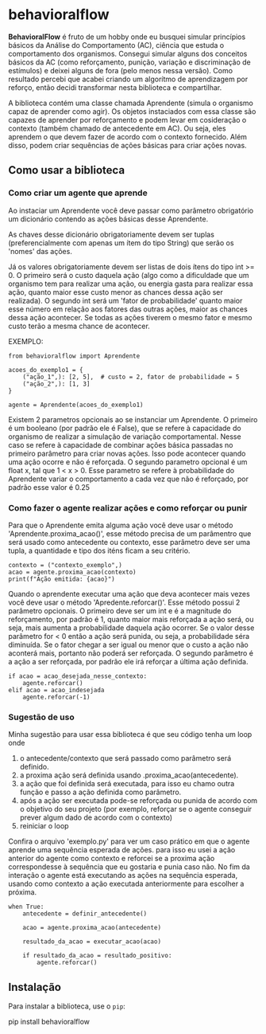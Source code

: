 # behavioralflow

**BehavioralFlow** é fruto de um hobby onde eu busquei simular princípios básicos da Análise do Comportamento (AC), ciência que estuda o comportamento dos organismos.
Consegui simular alguns dos conceitos básicos da AC (como reforçamento, punição, variação e discriminação de estímulos) e deixei alguns de fora (pelo menos nessa versão).
Como resultado percebi que acabei criando um algorítmo de aprendizagem por reforço, então decidi transformar nesta biblioteca e compartilhar.

A biblioteca contém uma classe chamada Aprendente (simula o organismo capaz de aprender como agir).
Os objetos instaciados com essa classe são capazes de aprender por reforçamento e podem levar em cosideração o contexto (também chamado de antecedente em AC).
Ou seja, eles aprendem o que devem fazer de acordo com o contexto fornecido. Além disso, podem criar sequências de ações básicas para criar ações novas.


## Como usar a biblioteca

### Como criar um agente que aprende

Ao instaciar um Aprendente você deve passar como parâmetro obrigatório um dicionário contendo as ações básicas desse Aprendente.

As chaves desse dicionário obrigatoriamente devem ser tuplas (preferencialmente com apenas um ítem do tipo String) que serão os 'nomes' das ações.

Já os valores obrigatoriamente devem ser listas de dois ítens do tipo int >= 0.
O primeiro será o custo daquela ação (algo como a dificuldade que um organismo tem para realizar uma ação, ou energia gasta para realizar essa ação, quanto maior esse custo menor as chances dessa ação ser realizada).
O segundo int será um 'fator de probabilidade' quanto maior esse número em relação aos fatores das outras ações, maior as chances dessa ação acontecer. Se todas as ações tiverem o mesmo fator e mesmo custo terão a mesma chance de acontecer.

EXEMPLO:
    
    from behavioralflow import Aprendente

    acoes_do_exemplo1 = {
        ("ação_1",): [2, 5],  # custo = 2, fator de probabilidade = 5
        ("ação_2",): [1, 3]
    }

    agente = Aprendente(acoes_do_exemplo1)


Existem 2 parametros opcionais ao se instanciar um Aprendente.
O primeiro é um booleano (por padrão ele é False), que se refere à capacidade do organismo de realizar a simulação de variação comportamental. Nesse caso se refere à capacidade de combinar ações básica passadas no primeiro parâmetro para criar novas ações. Isso pode acontecer quando uma ação ocorre e não é reforçada.
O segundo parametro opcional é um float x, tal que 1 < x > 0. Esse parametro se refere à probabilidade do Aprendente variar o comportamento a cada vez que não é reforçado, por padrão esse valor é 0.25




### Como fazer o agente realizar ações e como reforçar ou punir
Para que o Aprendente emita alguma ação você deve usar o método 'Aprendente.proxima_acao()', esse método precisa de um parâmentro que será usado como antecedente ou contexto, esse parâmetro deve ser uma tupla, a quantidade e tipo dos iténs ficam a seu critério.

    contexto = ("contexto_exemplo",)
    acao = agente.proxima_acao(contexto)
    print(f"Ação emitida: {acao}")


Quando o aprendente executar uma ação que deva acontecer mais vezes você deve usar o método 'Apredente.reforcar()'. Esse método possui 2 parâmetro opcionais.
O primeiro deve ser um int e é a magnitude do reforçamento, por padrão é 1, quanto maior mais reforçada a ação será, ou seja, mais aumenta a probabilidade daquela ação ocorrer.
Se o valor desse parâmetro for < 0 então a ação será punida, ou seja, a probabilidade séra diminuída. Se o fator chegar a ser igual ou menor que o custo a ação não aconterá mais, portanto não poderá ser reforçada.
O segundo parâmetro é a ação a ser reforçada, por padrão ele irá reforçar a última ação definida.

    if acao = acao_desejada_nesse_contexto:
        agente.reforcar()
    elif acao = acao_indesejada
        agente.reforcar(-1)


### Sugestão de uso

Minha sugestão para usar essa biblioteca é que seu código tenha um loop onde 
1) o antecedente/contexto que será passado como parâmetro será definido.
2) a proxima ação será definida usando .proxima_acao(antecedente).
3) a ação que foi definida será executada, para isso eu chamo outra função e passo a ação definida como parâmetro.
4) após a ação ser executada pode-se reforçada ou punida de acordo com o objetivo do seu projeto (por exemplo, reforçar se o agente conseguir prever algum dado de acordo com o contexto)
5) reiniciar o loop

Confira o arquivo 'exemplo.py' para ver um caso prático em que o agente aprende uma sequência esperada de ações.
para isso eu usei a ação anterior do agente como contexto e reforcei se a proxima ação correspondesse à sequência que eu gostaria e punia caso não.
No fim da interação o agente está executando as ações na sequência esperada, usando como contexto a ação executada anteriormente para escolher a próxima.

    when True:
        antecedente = definir_antecedente()

        acao = agente.proxima_acao(antecedente)

        resultado_da_acao = executar_acao(acao)

        if resultado_da_acao = resultado_positivo:
            agente.reforcar()

## Instalação

Para instalar a biblioteca, use o `pip`:

pip install behavioralflow
